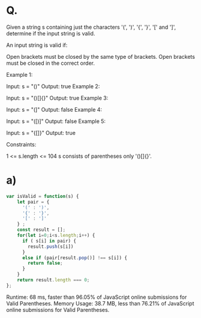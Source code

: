 # Q.
Given a string s containing just the characters '(', ')', '{', '}', '[' and ']', determine if the input string is valid.

An input string is valid if:

Open brackets must be closed by the same type of brackets.
Open brackets must be closed in the correct order.
 

Example 1:

Input: s = "()"
Output: true
Example 2:

Input: s = "()[]{}"
Output: true
Example 3:

Input: s = "(]"
Output: false
Example 4:

Input: s = "([)]"
Output: false
Example 5:

Input: s = "{[]}"
Output: true
 

Constraints:

1 <= s.length <= 104
s consists of parentheses only '()[]{}'.

# a)

```js
var isValid = function(s) {
    let pair = {
      '(' : ')',
      '{' : '}',
      '[' : ']'
    } ;
    const result = [];
    for(let i=0;i<s.length;i++) {
      if ( s[i] in pair) {
        result.push(s[i])
      }
      else if (pair[result.pop()] !== s[i]) {
        return false;
      }
    }
    return result.length === 0;
};

```


Runtime: 68 ms, faster than 96.05% of JavaScript online submissions for Valid Parentheses.
Memory Usage: 38.7 MB, less than 76.21% of JavaScript online submissions for Valid Parentheses.



